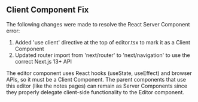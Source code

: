 ## Client Component Fix

The following changes were made to resolve the React Server Component error:

1. Added 'use client' directive at the top of editor.tsx to mark it as a Client Component
2. Updated router import from 'next/router' to 'next/navigation' to use the correct Next.js 13+ API

The editor component uses React hooks (useState, useEffect) and browser APIs, so it must be a Client Component. The parent components that use this editor (like the notes pages) can remain as Server Components since they properly delegate client-side functionality to the Editor component.